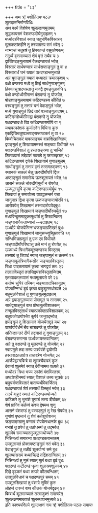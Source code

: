 +++
title = "८३"

+++
अथ त्र्\! यशीतितमः पटलः  
शूलदारुनिर्माणविधिः  
अथ वक्ष्ये विशेषेण शूललक्षणमुत्तमम्  
शुद्धकायसमं वेशदण्डदीर्घमुदाहृतम् १  
मध्योदरविशालं स्यात् चतुर्भागैकविस्तरम्  
मूलादष्टांशहीने तु तस्याग्रस्य समं भवेत् २  
नाभ्यन्तं चतुरश्रं तु हिक्कान्तं वसुकोणकम्  
तदूर्ध्वं वृत्तमाख्यातं शेषं वृत्तं तथैव च ३  
द्वात्रिंशदङ्गुलायामं वैकदण्डायतं भवेत्  
विस्तारं सार्धषण्मात्रं सार्धसप्ताङ्गुलं तु वा ४  
विस्तारार्धं घनं ख्यातं पक्षदण्डान्तमुच्यते  
अग्रं युगाङ्गुलं ख्यातं मध्यादग्रं क्रमात्कृशम् ५  
वक्षो दण्डस्य मध्ये तु छिद्रं सार्धगुणाङ्गुलम्  
हिक्कासूत्रादधस्तात्तु यावद्वै द्व्यङ्गुलावधि ६  
वक्षो दण्डोर्ध्वसीमान्तं वंशदण्डं तु योजयेत्  
षोडशाङ्गुलमायामं कटिदण्डस्य कीर्तितं ७  
वस्वङ्गुलं तु तत्तारं घनं वेदाङ्गुलं भवेत्  
मध्ये युगाङ्गुलं छिद्रं तारं पञ्चाङ्गुलादयम् ८  
कटिदण्डोर्ध्वसीमाद्वा वंशदण्डे तु योजयेत्  
पक्षदण्डादधो विप्र कटिदण्डाश्रयोपि वा ९  
यथावत्कांशकं कुर्यादनेन विधिना कुरु  
एकद्वित्रिचतुष्पञ्चषट्सप्ताष्टकरं तु वा १०  
बिम्बोचितकरं यावत्सङ्ख्यं वक्रशिखान्वितम्  
द्व्यङ्गुलं तु शिखायाममस्तं सङ्ख्या विधीयते ११  
पक्षदण्डविशालं तु हस्तसङ्ख्या तु भाजिते  
शिलाव्यासं तदेवांशं मालाग्रे तु क्रमात्कृशम् १२  
कटिदण्डाश्रयं द्व्येकं शिखायामं गुणाङ्गुलम्  
सार्धाङ्गुलं तु तत्तारं वृत्तं तत्समतद्घनम् १३  
स्थानकं सकलं चेत्तु ऊरुदीर्घोपरि द्विज  
अष्टाङ्गुलं समारोप्य ऊरुशूलायतं भवेत् १४  
आसने सकले चोरुदीर्घमूर्ध्वं न रोपयेत्  
ऊरुमूलसुषिं कृत्वा कटिदण्डाग्रयोर्बुध १५  
शिखायां तु समायोज्य यावद्धलन्तरं यथा  
जानुमात्रं द्विधा कृत्वा ऊरुजङ्घान्तयोरपि १६  
आरोपयेत् शिखामानं तस्मादारोपयेद्बुधः  
गुणाङ्गुलं शिखामानं जङ्घादीर्घोरुपर्युतं १७  
मध्यबिन्दुसमायुक्तमूर्ध्वाग्रं तु शिखान्वितम्  
जङ्घानागैकताभ्यासं --उदाहृतम् १८  
ऊर्ध्वाग्रे योजयेत्स्निग्धजङ्घाग्रशिखरं बुधः  
गुणाङ्गुलं शिखामानं जानुसन्ध्युच्छ्रितावधि १९  
सन्धिभिन्नाग्रशूलं तु एक एव विधीयते  
जङ्घादीर्घोपरिष्टात्तु तले मानं तु रोपयेत् २०  
ऊरुमध्ये त्रिभागैकमूरुदण्डस्य विस्तृतम्  
तस्याग्रं तु त्रिपादं स्यात् जङ्घामूलं च तत्समं २१  
जङ्घामूलत्रिभागैकसीनं जङ्घाग्रविस्तृतम्  
त्रिधा पादतलायामं कृत्वा भागद्वयं ततः २२  
तलाग्रविस्तृतं तत्तत्त्रिद्व्यंशविस्तृतान्वितम्  
एतत्पादतलव्यासं मध्यमूलायते परे २३  
कर्तव्यं सुषिरं तस्मिन् जङ्घाग्रादधिकायुतम्  
योज्यस्निग्धं दृढं कृत्वा बाहुशूलमथोच्यते २४  
बाहुमूलविशालं तु गुणाङ्गुलमुदाहृतम्  
अग्रं द्वयाङ्गुलव्यासं प्रोष्ठमूलं च तत्समम् २५  
सार्धद्वयाङ्गुलं वाथ प्रोष्ठमूलविशालकम्  
तन्मूलविस्तृतार्धं स्यात्प्रकोष्ठाग्रविशालकम् २६  
बाहुप्रकोष्ठयोश्चैव कूर्परं जानुवद्भवेत्  
द्व्यङ्गुलं तु शिखामानं योजयेत्तद्दृढं यथा २७  
पार्श्वयोर्वर्धनं चैव चांशदण्डे तु योजयेत्   
अतिपक्षान्तरं दीर्घं तद्व्यासं तु गुणाङ्गुलम् २८  
वंशदण्डसमानम्र ऊर्ध्वकायस्तवान्वितम्  
अग्रे तु वक्षदण्डे तु मूलदण्डे तु योजयेत् २९  
स्वाग्रमूले तदा तस्य पार्श्ववंशे द्वयोरपि  
हस्तपादतलाग्रेत्र ताम्रपत्रेण योजयेत् ३०  
आर्जयेद्वस्त्रबिम्बे वा शूलश्चैवावदं कुरु  
देवानां शूलमेवं स्यात् देवीनामथ वक्ष्यते ३१  
मध्योदरं त्रिधा भज्य एकांशं वंशविस्तरम्  
अष्टांशहीनमग्रं स्यात् विशालं तस्य सूत्रकं ३२  
बाहुपर्यन्तविस्तारं वातन्यर्थमिवार्जितम्  
पक्षदण्डायतं शेषं तस्यार्धं विस्तृतं भवेत् ३३  
तदर्धं बाहुदं ख्यातं कटिदण्डमथोच्यते  
कटितारे तु भूतांशे युगांशं तस्य दीर्घकम् ३४  
शेषं प्रागिव कर्तव्यं कश्च द्वेषमथ शृणु  
आसने वंशदण्डं तु वस्वङ्गुलं तु रेख रोपयेत् ३५  
गुणांशं पृष्ठमानं तु शेषं कर्तशुपोशनम्  
जङ्घादण्डात्तु षण्मात्रं रोपयेत्स्थानके बुधः ३६  
गर्भाग्रं तु प्रवेधं तु ततोधस्थं तु तद्भवेत्  
शूलमेवं समाख्यातमुपशूलमथोच्यते ३७  
भित्तिमध्यं समारभ्य पक्षदण्डकरान्तकम्  
उपशूलायतं प्रोक्तमष्टाङ्गुलं नतं भवेत् ३८  
वेदाङ्गुलं तु तन्नीप्रं शूलयोग्यं समे बुध  
शूलव्याससमं बध्याच्छिद्रं तद्विंशदान्वितम् ३९  
भित्तिमध्यं तु मूलं स्यात् मूलं बध्वा दृढं बुधः  
पक्षदण्डं कटीदण्डं धृत्वा शूलाख्यशूलकम् ४०  
छिद्रे दृढकरं बध्वा तत्परे कीलबन्धितम्  
उपशूलविधानं च पक्षदण्डपुरं समम् ४१  
उपशूलशिखायां तु वंशाग्रे सुषिरं कुरु  
लोहजं दारुजं वाथ कीलकं योजयेद्दृढम् ४२  
बिम्बार्थं शूलमाख्यातं तस्मादुक्तं समाचरेत्  
शूललक्षणमाख्यातं शूलस्थापनमुच्यते ४३  
इति काश्यपशिल्पे शूललक्षणं नाम त्र्\! यशीतितमः पटलः समाप्तः  
   
